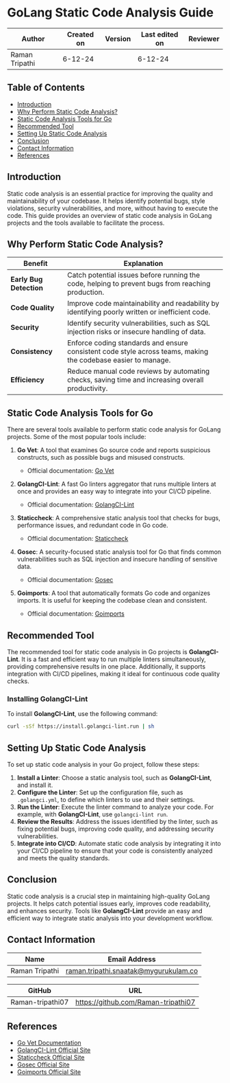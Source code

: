 # GoLang Static Code Analysis Guide

| **Author** | **Created on** | **Version** | **Last edited on** | **Reviewer** |
|------------|----------------|-------------------|---------------------|----------|
| Raman Tripathi  | 6-12-24      |   | 6-12-24           |  |

## Table of Contents
- [Introduction](#introduction)
- [Why Perform Static Code Analysis?](#why-perform-static-code-analysis)
- [Static Code Analysis Tools for Go](#static-code-analysis-tools-for-go)
- [Recommended Tool](#recommended-tool)
- [Setting Up Static Code Analysis](#setting-up-static-code-analysis)
- [Conclusion](#conclusion)
- [Contact Information](#contact-information)
- [References](#references)

## Introduction
Static code analysis is an essential practice for improving the quality and maintainability of your codebase. It helps identify potential bugs, style violations, security vulnerabilities, and more, without having to execute the code. This guide provides an overview of static code analysis in GoLang projects and the tools available to facilitate the process.

## Why Perform Static Code Analysis?

| **Benefit**               | **Explanation**                                                                                           |
|---------------------------|-----------------------------------------------------------------------------------------------------------|
| **Early Bug Detection**    | Catch potential issues before running the code, helping to prevent bugs from reaching production.         |
| **Code Quality**           | Improve code maintainability and readability by identifying poorly written or inefficient code.          |
| **Security**               | Identify security vulnerabilities, such as SQL injection risks or insecure handling of data.             |
| **Consistency**            | Enforce coding standards and ensure consistent code style across teams, making the codebase easier to manage. |
| **Efficiency**             | Reduce manual code reviews by automating checks, saving time and increasing overall productivity.        |

## Static Code Analysis Tools for Go
There are several tools available to perform static code analysis for GoLang projects. Some of the most popular tools include:

1. **Go Vet**: A tool that examines Go source code and reports suspicious constructs, such as possible bugs and misused constructs.
   - Official documentation: [Go Vet](https://golang.org/cmd/vet/)

2. **GolangCI-Lint**: A fast Go linters aggregator that runs multiple linters at once and provides an easy way to integrate into your CI/CD pipeline.
   - Official documentation: [GolangCI-Lint](https://golangci-lint.run/)

3. **Staticcheck**: A comprehensive static analysis tool that checks for bugs, performance issues, and redundant code in Go code.
   - Official documentation: [Staticcheck](https://staticcheck.io/)

4. **Gosec**: A security-focused static analysis tool for Go that finds common vulnerabilities such as SQL injection and insecure handling of sensitive data.
   - Official documentation: [Gosec](https://github.com/securego/gosec)

5. **Goimports**: A tool that automatically formats Go code and organizes imports. It is useful for keeping the codebase clean and consistent.
   - Official documentation: [Goimports](https://golang.org/x/tools/cmd/goimports)

## Recommended Tool
The recommended tool for static code analysis in Go projects is **GolangCI-Lint**. It is a fast and efficient way to run multiple linters simultaneously, providing comprehensive results in one place. Additionally, it supports integration with CI/CD pipelines, making it ideal for continuous code quality checks.

### Installing GolangCI-Lint
To install **GolangCI-Lint**, use the following command:
```bash
curl -sSf https://install.golangci-lint.run | sh
```

## Setting Up Static Code Analysis
To set up static code analysis in your Go project, follow these steps:

1. **Install a Linter**: Choose a static analysis tool, such as **GolangCI-Lint**, and install it.
2. **Configure the Linter**: Set up the configuration file, such as `.golangci.yml`, to define which linters to use and their settings.
3. **Run the Linter**: Execute the linter command to analyze your code. For example, with **GolangCI-Lint**, use `golangci-lint run`.
4. **Review the Results**: Address the issues identified by the linter, such as fixing potential bugs, improving code quality, and addressing security vulnerabilities.
5. **Integrate into CI/CD**: Automate static code analysis by integrating it into your CI/CD pipeline to ensure that your code is consistently analyzed and meets the quality standards.

## Conclusion
Static code analysis is a crucial step in maintaining high-quality GoLang projects. It helps catch potential issues early, improves code readability, and enhances security. Tools like **GolangCI-Lint** provide an easy and efficient way to integrate static analysis into your development workflow. 

## Contact Information

| Name| Email Address      |
|-----|--------------------------|
| Raman Tripathi | raman.tripathi.snaatak@mygurukulam.co |

| GitHub | URL |
|----------|---------|
|  Raman-tripathi07  |  https://github.com/Raman-tripathi07  |

## References
- [Go Vet Documentation](https://golang.org/cmd/vet/)
- [GolangCI-Lint Official Site](https://golangci-lint.run/)
- [Staticcheck Official Site](https://staticcheck.io/)
- [Gosec Official Site](https://github.com/securego/gosec)
- [Goimports Official Site](https://golang.org/x/tools/cmd/goimports)


